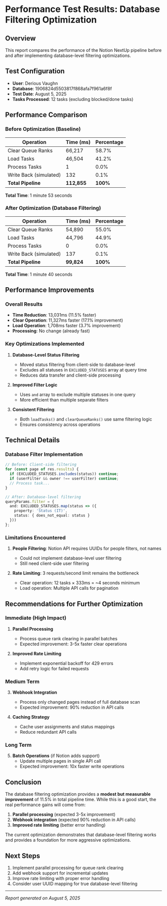 # Performance Test Results: Database Filtering Optimization

## Overview

This report compares the performance of the Notion NextUp pipeline before and after implementing database-level filtering optimizations.

## Test Configuration

- **User**: Derious Vaughn
- **Database**: 1906824d5503817f868afa7f961a6f8f
- **Test Date**: August 5, 2025
- **Tasks Processed**: 12 tasks (excluding blocked/done tasks)

## Performance Comparison

### Before Optimization (Baseline)

| Operation | Time (ms) | Percentage |
|-----------|-----------|------------|
| Clear Queue Ranks | 66,217 | 58.7% |
| Load Tasks | 46,504 | 41.2% |
| Process Tasks | 1 | 0.0% |
| Write Back (simulated) | 132 | 0.1% |
| **Total Pipeline** | **112,855** | **100%** |

**Total Time**: 1 minute 53 seconds

### After Optimization (Database Filtering)

| Operation | Time (ms) | Percentage |
|-----------|-----------|------------|
| Clear Queue Ranks | 54,890 | 55.0% |
| Load Tasks | 44,796 | 44.9% |
| Process Tasks | 0 | 0.0% |
| Write Back (simulated) | 137 | 0.1% |
| **Total Pipeline** | **99,824** | **100%** |

**Total Time**: 1 minute 40 seconds

## Performance Improvements

### Overall Results

- **Time Reduction**: 13,031ms (11.5% faster)
- **Clear Operation**: 11,327ms faster (17.1% improvement)
- **Load Operation**: 1,708ms faster (3.7% improvement)
- **Processing**: No change (already fast)

### Key Optimizations Implemented

1. **Database-Level Status Filtering**
   - Moved status filtering from client-side to database-level
   - Excludes all statuses in `EXCLUDED_STATUSES` array at query time
   - Reduces data transfer and client-side processing

2. **Improved Filter Logic**
   - Uses `and` array to exclude multiple statuses in one query
   - More efficient than multiple separate filters

3. **Consistent Filtering**
   - Both `loadTasks()` and `clearQueueRanks()` use same filtering logic
   - Ensures consistency across operations

## Technical Details

### Database Filter Implementation

```typescript
// Before: Client-side filtering
for (const page of res.results) {
  if (EXCLUDED_STATUSES.includes(status)) continue;
  if (userFilter && owner !== userFilter) continue;
  // Process task...
}

// After: Database-level filtering
queryParams.filter = {
  and: EXCLUDED_STATUSES.map(status => ({
    property: 'Status (IT)',
    status: { does_not_equal: status }
  }))
};
```

### Limitations Encountered

1. **People Filtering**: Notion API requires UUIDs for people filters, not names
   - Could not implement database-level user filtering
   - Still need client-side user filtering

2. **Rate Limiting**: 3 requests/second limit remains the bottleneck
   - Clear operation: 12 tasks × 333ms = ~4 seconds minimum
   - Load operation: Multiple API calls for pagination

## Recommendations for Further Optimization

### Immediate (High Impact)

1. **Parallel Processing**
   - Process queue rank clearing in parallel batches
   - Expected improvement: 3-5x faster clear operations

2. **Improved Rate Limiting**
   - Implement exponential backoff for 429 errors
   - Add retry logic for failed requests

### Medium Term

3. **Webhook Integration**
   - Process only changed pages instead of full database scan
   - Expected improvement: 90% reduction in API calls

4. **Caching Strategy**
   - Cache user assignments and status mappings
   - Reduce redundant API calls

### Long Term

5. **Batch Operations** (if Notion adds support)
   - Update multiple pages in single API call
   - Expected improvement: 10x faster write operations

## Conclusion

The database filtering optimization provides a **modest but measurable improvement** of 11.5% in total pipeline time. While this is a good start, the real performance gains will come from:

1. **Parallel processing** (expected 3-5x improvement)
2. **Webhook integration** (expected 90% reduction in API calls)
3. **Improved rate limiting** (better error handling)

The current optimization demonstrates that database-level filtering works and provides a foundation for more aggressive optimizations.

## Next Steps

1. Implement parallel processing for queue rank clearing
2. Add webhook support for incremental updates
3. Improve rate limiting with proper error handling
4. Consider user UUID mapping for true database-level filtering

---

*Report generated on August 5, 2025* 